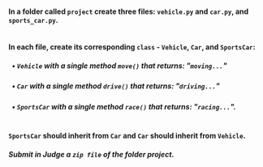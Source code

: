 #### In a folder called `project` create three files: `vehicle.py` and `car.py`, and `sports_car.py`.
#### <br>In each file, create its corresponding `class` - `Vehicle`, `Car`, and `SportsCar`:
##### &nbsp; • `Vehicle` with a single method `move()` that returns: "`moving...`"
##### &nbsp; • `Car` with a single method `drive()` that returns: "`driving...`"
##### &nbsp; • `SportsCar` with a single method `race()` that returns: "`racing...`". 
#### <br> `SportsCar` should inherit from `Car` and `Car` should inherit from `Vehicle`.
##### Submit in Judge a `zip file` of the folder project.
